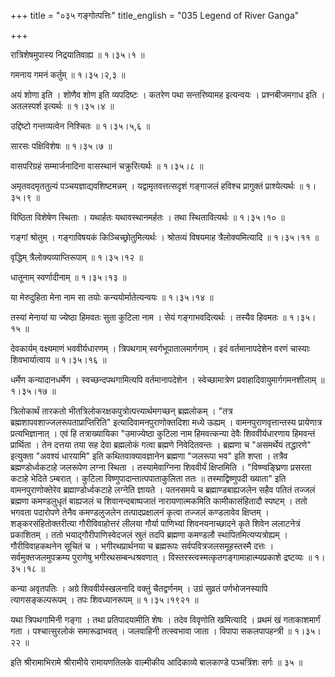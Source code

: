 +++
title = "०३५ गङ्गोत्पत्तिः"
title_english = "035 Legend of River Ganga"

+++


रात्रिशेषमुपास्य निद्रयातिवाह्य  ॥  १।३५।१  ॥   

  

गमनाय गमनं कर्तुम्  ॥  १।३५।२,३  ॥   

  

अयं शोणा इति । शोणैव शोण इति व्यपदिष्टः । कतरेण पथा सन्तरिष्यामह
इत्यन्वयः । प्रश्नबीजमगाध इति । अतलस्पर्श इत्यर्थः  ॥  १।३५।४  ॥   

  

उद्दिष्टो गन्तव्यत्वेन निश्चितः  ॥  १।३५।५,६  ॥   

  

सारसः पक्षिविशेषः  ॥  १।३५।७  ॥   

  

वासपरिग्रहं सम्मार्जनादिना वासस्थानं चक्रुरित्यर्थः  ॥  १।३५।८  ॥   

  

अमृतवदमृततुल्यं पञ्चयज्ञाद्यवशिष्टमन्नम् । यद्वामृतवत्तत्सदृशं गङ्गाजलं
हविश्च प्रागुक्तं प्राश्येत्यर्थः  ॥  १।३५।९  ॥   

  

विष्ठिता विशेषेण स्थिताः । यथार्हतः यथावस्थानमर्हतः । तथा
स्थितावित्यर्थः  ॥  १।३५।१०  ॥   

  

गङ्गां श्रोतुम् । गङ्गाविषयकं किञ्चिच्छ्रोतुमित्यर्थः । श्रोतव्यं
विषयमाह त्रैलोक्यमित्यादि  ॥  १।३५।११  ॥   

  

वृद्धिम् त्रैलोक्यव्याप्तिरूपाम्  ॥  १।३५।१२  ॥   

  

धातूनाम् स्वर्णादीनाम्  ॥  १।३५।१३  ॥   

  

या मेरुदुहिता मेना नाम सा तयोः कन्ययोर्मातेत्यन्वयः  ॥  १।३५।१४  ॥   

  

तस्यां मेनायां या ज्येष्ठा हिमवतः सुता कुटिला नाम । सेयं
गङ्गाभवदित्यर्थः । तस्यैव हिवमतः  ॥  १।३५।१५  ॥   

  

देवकार्यम् वक्ष्यमाणं भववीर्यधारणम् । त्रिपथगाम् स्वर्गभूपातालमार्गगाम्
। इदं वर्तमानापदेशेन वरणं चास्याः शिवभार्यात्वाय  ॥  १।३५।१६  ॥   

  

धर्मेण कन्यादानधर्मेण । स्वच्छन्दपथगामित्यपि वर्तमानापदेशेन ।
स्वेच्छामात्रेण प्रवाहादिवायुमार्गगमनशीलाम्  ॥  १।३५।१७  ॥   

  

त्रिलोकार्थं तारकतो भीतत्रिलोकरक्षकपुत्रोत्पत्त्यार्थमगच्छन् ब्रह्मलोकम्
। "तत्र ब्रह्मशापवशाज्जलरूपताप्राप्तिरिति" इत्यादिवामनपुराणोक्तदिशा
मध्ये ऊह्यम् । वामनपुराणवृत्तान्तस्य प्रायेणात्र प्रत्यभिज्ञानात् । एवं
हि तत्राख्यायिका "उमाज्येष्ठा कुटिला नाम हिमवत्कन्या देवैः
शिववीर्यधारणाय हिमवन्तं प्रार्थिता । तेन दत्तया तया सह देवा ब्रह्मलोकं
गत्वा ब्रह्मणे निवेदितवन्तः । ब्रह्मणा च "असमर्थेयं तद्धारणे" इत्युक्ता
"अवश्यं धारयामि" इति कथितवाक्यावज्ञानेन ब्रह्मणा "जलरूपा भव" इति शप्ता ।
तत्रैव ब्रह्मण्डोर्ध्वकटाहे जलरूपेण लग्ना स्थिता । तस्यामेवाग्निना
शिववीर्यं क्षिप्तमिति । "विष्ण्वङ्घ्रिणा प्रसरता कटाहे भेदिते ऽम्बरात् ।
कुटिला विष्णुपादान्तात्पपाताकुलिता ततः  ॥  तस्माद्विष्णुपदी ख्याता" इति
वामनपुराणोक्तेरेव ब्रह्माण्डोर्ध्वकटाहे लग्नेति ज्ञायते । पतनसमये च
ब्रह्माण्डबाह्यजलेन सहैव पतितं तज्जलं ब्रह्मणा कमण्डलुधृतं बाह्यजलं च
शिवानन्दबाष्पजातं नारायणात्मकमिति कामीकासंहितादौ स्पष्टम् । ततो भगवता
पदारोपणे तेनैव कमण्डलुजलेन तत्पादप्रक्षालनं कृत्वा तज्जलं कण्डलावेव
क्षिप्तम् । शङ्करसंहितोक्तरीत्या गौरीविवाहोत्तरं लीलया गौर्या पाणिभ्यां
शिवनयनाच्छादने कृते शिवेन ललाटनेत्रं प्रकाशितम् । ततो
भयाद्गौरीपाणिस्वेदजलं स्रुतं तदपि ब्रह्मणा कमण्डलौ
स्थापितमित्यप्यत्रोह्यम् । गौरीविवाहकथनेन सूचितं च । भगीरथप्रार्थनया च
ब्रह्मरूपः सर्वपवित्रजलसमूहस्तस्मै दत्तः । सर्वमुक्तजलमुपक्रम्य पुराणेषु
भगीरथसम्बन्धश्रवणात् । विस्तरस्त्वस्मत्कृतगङ्गामाहात्म्यप्रकाशे
द्रष्टव्यः  ॥  १।३५।१८  ॥   

  

कन्या अवृतपतिः । अग्रे शिववीर्यस्खलनादि वक्तुं चैतद्वर्णनम् । उग्रं
सुव्रतं पर्णभोजनस्यापि त्यागसङ्कल्परूपम् । तपः शिवध्यानरूपम्  ॥ 
१।३५।१९२१  ॥   

  

यथा त्रिपथगामिनी गङ्गा । तथा प्रतिपादयामीति शेषः । तदेव विवृणोति
खमित्यादि । प्रथमं खं गताकाशमार्गं गता । पश्चात्सुरलोकं समारूढाभवत् ।
जलवाहिनी तत्स्वभावा जाता । विपापा सकलपापहन्त्री  ॥  १।३५।२२  ॥   

  

इति श्रीरामाभिरामे श्रीरामीये रामायणतिलके वाल्मीकीय आदिकाव्ये बालकाण्डे
पञ्चत्रिंशः सर्गः  ॥  ३५  ॥   

  


